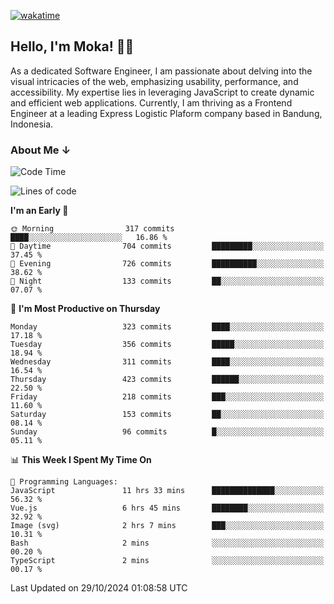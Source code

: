 [![wakatime](https://wakatime.com/badge/user/af9abd23-dba3-4dbe-973c-b045a9417a55.svg?style=social)](https://wakatime.com/@af9abd23-dba3-4dbe-973c-b045a9417a55)
## Hello, I'm Moka! 👋🏼


As a dedicated Software Engineer, I am passionate about delving into the visual intricacies of the web, emphasizing usability, performance, and accessibility. My expertise lies in leveraging JavaScript to create dynamic and efficient web applications. Currently, I am thriving as a Frontend Engineer at a leading Express Logistic Plaform company based in Bandung, Indonesia.

### About Me ↓

<!--START_SECTION:waka-->
![Code Time](http://img.shields.io/badge/Code%20Time-11%2C180%20hrs%2057%20mins-blue)

![Lines of code](https://img.shields.io/badge/From%20Hello%20World%20I%27ve%20Written-4.0%20million%20lines%20of%20code-blue)

**I'm an Early 🐤** 

```text
🌞 Morning                317 commits         ████░░░░░░░░░░░░░░░░░░░░░   16.86 % 
🌆 Daytime                704 commits         █████████░░░░░░░░░░░░░░░░   37.45 % 
🌃 Evening                726 commits         ██████████░░░░░░░░░░░░░░░   38.62 % 
🌙 Night                  133 commits         ██░░░░░░░░░░░░░░░░░░░░░░░   07.07 % 
```
📅 **I'm Most Productive on Thursday** 

```text
Monday                   323 commits         ████░░░░░░░░░░░░░░░░░░░░░   17.18 % 
Tuesday                  356 commits         █████░░░░░░░░░░░░░░░░░░░░   18.94 % 
Wednesday                311 commits         ████░░░░░░░░░░░░░░░░░░░░░   16.54 % 
Thursday                 423 commits         ██████░░░░░░░░░░░░░░░░░░░   22.50 % 
Friday                   218 commits         ███░░░░░░░░░░░░░░░░░░░░░░   11.60 % 
Saturday                 153 commits         ██░░░░░░░░░░░░░░░░░░░░░░░   08.14 % 
Sunday                   96 commits          █░░░░░░░░░░░░░░░░░░░░░░░░   05.11 % 
```


📊 **This Week I Spent My Time On** 

```text
💬 Programming Languages: 
JavaScript               11 hrs 33 mins      ██████████████░░░░░░░░░░░   56.32 % 
Vue.js                   6 hrs 45 mins       ████████░░░░░░░░░░░░░░░░░   32.92 % 
Image (svg)              2 hrs 7 mins        ███░░░░░░░░░░░░░░░░░░░░░░   10.31 % 
Bash                     2 mins              ░░░░░░░░░░░░░░░░░░░░░░░░░   00.20 % 
TypeScript               2 mins              ░░░░░░░░░░░░░░░░░░░░░░░░░   00.17 % 
```


 Last Updated on 29/10/2024 01:08:58 UTC
<!--END_SECTION:waka-->
